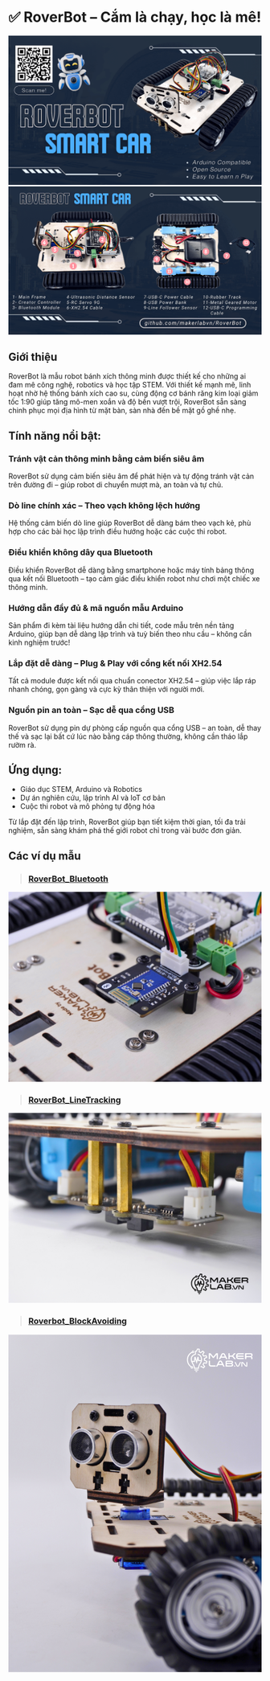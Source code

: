# ✅ RoverBot – Cắm là chạy, học là mê!

![RoverBot Cover](/image/ROVERBOT1.png)
![RoverBot Cover](/image/ROVERBOT2.png)

## Giới thiệu

RoverBot là mẫu robot bánh xích thông minh được thiết kế cho những ai đam mê công nghệ, robotics và học tập STEM. Với thiết kế mạnh mẽ, linh hoạt nhờ hệ thống bánh xích cao su, cùng động cơ bánh răng kim loại giảm tốc 1:90 giúp tăng mô-men xoắn và độ bền vượt trội, RoverBot sẵn sàng chinh phục mọi địa hình từ mặt bàn, sàn nhà đến bề mặt gồ ghề nhẹ.

## Tính năng nổi bật:
### Tránh vật cản thông minh bằng cảm biến siêu âm
RoverBot sử dụng cảm biến siêu âm để phát hiện và tự động tránh vật cản trên đường đi – giúp robot di chuyển mượt mà, an toàn và tự chủ.

### Dò line chính xác – Theo vạch không lệch hướng
Hệ thống cảm biến dò line giúp RoverBot dễ dàng bám theo vạch kẻ, phù hợp cho các bài học lập trình điều hướng hoặc các cuộc thi robot.

### Điều khiển không dây qua Bluetooth
Điều khiển RoverBot dễ dàng bằng smartphone hoặc máy tính bảng thông qua kết nối Bluetooth – tạo cảm giác điều khiển robot như chơi một chiếc xe thông minh.

### Hướng dẫn đầy đủ & mã nguồn mẫu Arduino
Sản phẩm đi kèm tài liệu hướng dẫn chi tiết, code mẫu trên nền tảng Arduino, giúp bạn dễ dàng lập trình và tuỳ biến theo nhu cầu – không cần kinh nghiệm trước!

### Lắp đặt dễ dàng – Plug & Play với cổng kết nối XH2.54
Tất cả module được kết nối qua chuẩn conector XH2.54 – giúp việc lắp ráp nhanh chóng, gọn gàng và cực kỳ thân thiện với người mới.

### Nguồn pin an toàn – Sạc dễ qua cổng USB
RoverBot sử dụng pin dự phòng cấp nguồn qua cổng USB – an toàn, dễ thay thế và sạc lại bất cứ lúc nào bằng cáp thông thường, không cần tháo lắp rườm rà.

## Ứng dụng:
- Giáo dục STEM, Arduino và Robotics
- Dự án nghiên cứu, lập trình AI và IoT cơ bản
- Cuộc thi robot và mô phỏng tự động hóa

Từ lắp đặt đến lập trình, RoverBot giúp bạn tiết kiệm thời gian, tối đa trải nghiệm, sẵn sàng khám phá thế giới robot chỉ trong vài bước đơn giản.

## Các ví dụ mẫu

> ### [RoverBot_Bluetooth](examples/Rover_Bluetooth)

[![](/image/bluetooth_logo_onboard.png)](examples/Rover_Bluetooth)

> ### [RoverBot_LineTracking](examples/Rover_LineTracking)

[![](/image/Do_Line_Thumnail_logo.png)](examples/Rover_LineTracking)

> ### [Roverbot_BlockAvoiding](examples/Rover_BlockAvoiding)  

[![](/image/obstacle_avoiding_thumbW.png)](examples/Rover_BlockAvoiding)

